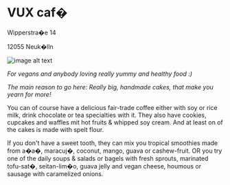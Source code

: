 # VUX caf�

Wipperstra�e 14

12055 Neuk�lln

![image alt text](http://www.berlin-vegan.de/typo3temp/pics/d6a7ad6652.jpg)

_For vegans and anybody loving really yummy and healthy food :)_

*The main reason to go here: Really big, handmade cakes, that make you yearn for more!*

You can of course have a delicious fair-trade coffee either with soy or rice milk, drink chocolate or tea specialties with it. They also have cookies, cupcakes and waffles mit hot fruits & whipped soy cream. And at least on of the cakes is made with spelt flour.

If you don't have a sweet tooth, they can mix you tropical smoothies made from a�a�, maracuj�, coconut, mango, guava or cashew-fruit. OR you try one of the daily soups & salads or bagels with fresh sprouts, marinated tofu-sat�, seitan-lim�o, guava jelly and vegan cheese, houmous or sausage with caramelized onions.